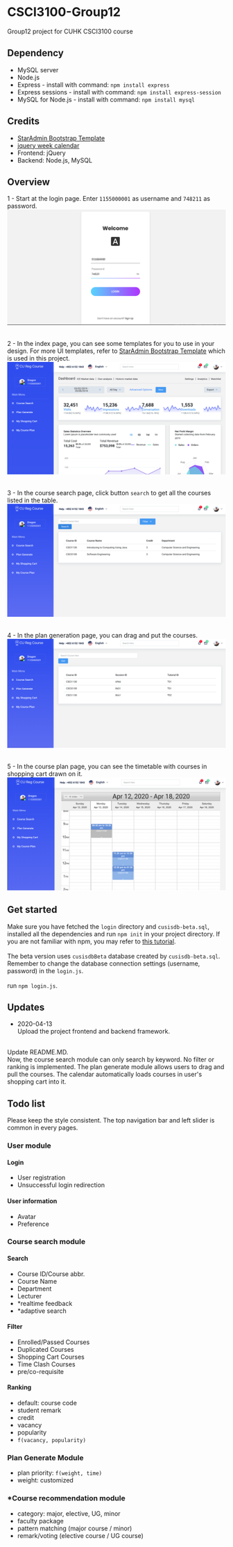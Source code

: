 <h1>CSCI3100-Group12</h1>

Group12 project for CUHK CSCI3100 course

<h2>Dependency</h2>

- MySQL server
- Node.js
- Express - install with command: `npm install express`
- Express sessions - install with command: `npm install express-session`
- MySQL for Node.js - install with command: `npm install mysql`

<h2>Credits</h2>

- [StarAdmin Bootstrap Template](https://github.com/BootstrapDash/StarAdmin-Free-Bootstrap-Admin-Template)
- [jquery week calendar](https://github.com/themouette/jquery-week-calendar)
- Frontend: jQuery
- Backend: Node.js, MySQL

<h2>Overview</h2>

1 - Start at the login page. Enter `1155000001` as username and `748211` as password.
![N|Solid](screenshot/ss-login.png)
<br><br>

2 - In the index page, you can see some templates for you to use in your design. For more UI templates,
refer to [StarAdmin Bootstrap Template](https://github.com/BootstrapDash/StarAdmin-Free-Bootstrap-Admin-Template)
which is used in this project. <br />
![N|Solid](screenshot/ss-index.png)
<br><br>

3 - In the course search page, click button `search` to get all the courses listed in the table.
![N|Solid](screenshot/ss-course-search.png)
<br><br>

4 - In the plan generation page, you can drag and put the courses.
![N|Solid](screenshot/ss-plan-generate.png)
<br><br>

5 - In the course plan page, you can see the timetable with courses in shopping cart drawn on it.
![N|Solid](screenshot/ss-course-plan.png)

<h2>Get started</h2>

Make sure you have fetched the `login` directory and `cusisdb-beta.sql`, installed all the
dependencies and run `npm init` in your project directory. If you are not familiar with 
npm, you may refer to [this tutorial](https://codeshack.io/basic-login-system-nodejs-express-mysql/).
<br><br>The beta version uses `cusisdbBeta` database created by `cusisdb-beta.sql`.
Remember to change the database connection settings (username, password) in the `login.js`.
<br><br>run `npm login.js`.

<h2>Updates</h2>

- 2020-04-13 <br>
Upload the project frontend and backend framework.
<br>
Update README.MD.
<br>
Now, the course search module can only search by keyword. No filter
or ranking is implemented. The plan generate module allows users to
drag and pull the courses. The calendar automatically loads courses
in user's shopping cart into it.

<h2>Todo list</h2>

Please keep the style consistent. The top navigation bar and
left slider is common in every pages.  

<h3> User module</h3>

<h4> Login </h4>

- User registration
- Unsuccessful login redirection

<h4>User information</h4>

- Avatar
- Preference

<h3>Course search module </h3>

<h4>Search </h4>

- Course ID/Course abbr.
- Course Name
- Department
- Lecturer
- *realtime feedback 
- *adaptive search

<h4>Filter</h4>

- Enrolled/Passed Courses
- Duplicated Courses
- Shopping Cart Courses
- Time Clash Courses
- pre/co-requisite

<h4>Ranking</h4>

- default: course code
- student remark
- credit
- vacancy
- popularity
- `f(vacancy, popularity)`

<h3>Plan Generate Module</h3>

- plan priority: `f(weight, time)`
- weight: customized

<h3>*Course recommendation module</h3>

- category: major, elective, UG, minor
- faculty package
- pattern matching (major course / minor)
- remark/voting (elective course / UG course)



